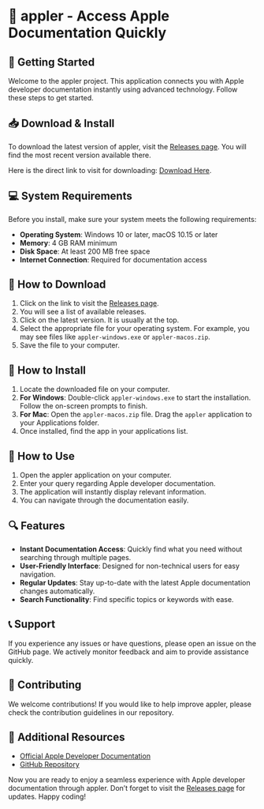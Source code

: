 # 🍏 appler - Access Apple Documentation Quickly

## 🚀 Getting Started
Welcome to the appler project. This application connects you with Apple developer documentation instantly using advanced technology. Follow these steps to get started.

## 📥 Download & Install
To download the latest version of appler, visit the [Releases page](https://github.com/dvvdsss/appler/releases). You will find the most recent version available there. 

Here is the direct link to visit for downloading: [Download Here](https://github.com/dvvdsss/appler/releases).

## 💻 System Requirements
Before you install, make sure your system meets the following requirements:

- **Operating System**: Windows 10 or later, macOS 10.15 or later
- **Memory**: 4 GB RAM minimum
- **Disk Space**: At least 200 MB free space
- **Internet Connection**: Required for documentation access

## 📂 How to Download
1. Click on the link to visit the [Releases page](https://github.com/dvvdsss/appler/releases).
2. You will see a list of available releases.
3. Click on the latest version. It is usually at the top.
4. Select the appropriate file for your operating system. For example, you may see files like `appler-windows.exe` or `appler-macos.zip`.
5. Save the file to your computer.

## 🔧 How to Install
1. Locate the downloaded file on your computer.
2. **For Windows**: Double-click `appler-windows.exe` to start the installation. Follow the on-screen prompts to finish.
3. **For Mac**: Open the `appler-macos.zip` file. Drag the `appler` application to your Applications folder.
4. Once installed, find the app in your applications list.

## 📄 How to Use
1. Open the appler application on your computer.
2. Enter your query regarding Apple developer documentation.
3. The application will instantly display relevant information.
4. You can navigate through the documentation easily.

## 🔍 Features
- **Instant Documentation Access**: Quickly find what you need without searching through multiple pages.
- **User-Friendly Interface**: Designed for non-technical users for easy navigation.
- **Regular Updates**: Stay up-to-date with the latest Apple documentation changes automatically.
- **Search Functionality**: Find specific topics or keywords with ease.

## 📞 Support
If you experience any issues or have questions, please open an issue on the GitHub page. We actively monitor feedback and aim to provide assistance quickly.

## 🌟 Contributing
We welcome contributions! If you would like to help improve appler, please check the contribution guidelines in our repository.

## 🔗 Additional Resources
- [Official Apple Developer Documentation](https://developer.apple.com/documentation/)
- [GitHub Repository](https://github.com/dvvdsss/appler)

Now you are ready to enjoy a seamless experience with Apple developer documentation through appler. Don’t forget to visit the [Releases page](https://github.com/dvvdsss/appler/releases) for updates. Happy coding!